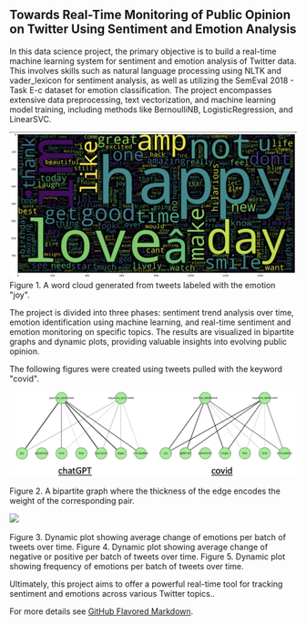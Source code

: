 ## Towards Real-Time Monitoring of Public Opinion on Twitter Using Sentiment and Emotion Analysis

In this data science project, the primary objective is to build a real-time machine learning system for sentiment and emotion analysis of Twitter data. This involves skills such as natural language processing using NLTK and vader_lexicon for sentiment analysis, as well as utilizing the SemEval 2018 - Task E-c dataset for emotion classification. The project encompasses extensive data preprocessing, text vectorization, and machine learning model training, including methods like BernoulliNB, LogisticRegression, and LinearSVC. 

<img src="images/joywordcloud.jpg?raw=true"/>
Figure 1. A word cloud generated from tweets labeled with the emotion "joy".

The project is divided into three phases: sentiment trend analysis over time, emotion identification using machine learning, and real-time sentiment and emotion monitoring on specific topics. The results are visualized in bipartite graphs and dynamic plots, providing valuable insights into evolving public opinion. 

The following figures were created using tweets pulled with the keyword "covid".

<img src="images/bipartite.jpg?raw=true"/>

Figure 2. A bipartite graph where the thickness of the edge encodes the weight of the corresponding pair.

<img src="images/dynamicEmotions.mov?raw=true"/>

Figure 3. Dynamic plot showing average change of emotions per batch of tweets over time. 
Figure 4. Dynamic plot showing average change of negative or positive per batch of tweets over time. 
Figure 5. Dynamic plot showing frequency of emotions per batch of tweets over time. 


Ultimately, this project aims to offer a powerful real-time tool for tracking sentiment and emotions across various Twitter topics..


For more details see [GitHub Flavored Markdown](https://guides.github.com/features/mastering-markdown/).
